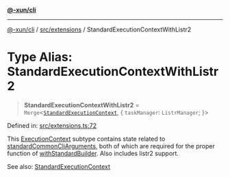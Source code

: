 [**@-xun/cli**](../../../README.md)

***

[@-xun/cli](../../../README.md) / [src/extensions](../README.md) / StandardExecutionContextWithListr2

# Type Alias: StandardExecutionContextWithListr2

> **StandardExecutionContextWithListr2** = `Merge`\<[`StandardExecutionContext`](StandardExecutionContext.md), \{ `taskManager`: `ListrManager`; \}\>

Defined in: [src/extensions.ts:72](https://github.com/Xunnamius/cli-utils/blob/c0def9bfc356e611437328d29969b8140f590f52/src/extensions.ts#L72)

This [ExecutionContext](../../type-aliases/ExecutionContext.md) subtype contains state related to
[standardCommonCliArguments](../variables/standardCommonCliArguments.md), both of which are required for the proper
function of [withStandardBuilder](../functions/withStandardBuilder.md). Also includes listr2 support.

See also: [StandardExecutionContext](StandardExecutionContext.md)
